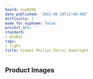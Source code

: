 ```yaml
---
board: esp8266
date_published: '2022-06-20T12:00:00Z'
difficulty: 1
made_for_esphome: false
project_url: ''
standard:
- global
tags:
- light
title: Xiaomi Philips Zhirui Downlight
---
```


## Product Images
